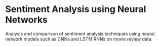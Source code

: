 # Sentiment Analysis using Neural Networks
Analysis and comparison of sentiment analysis techniques using neural network models such as CNNs and LSTM RNNs on movie review data.
